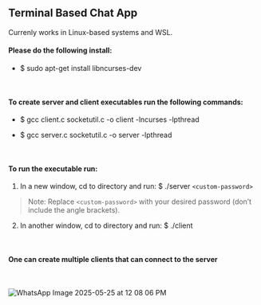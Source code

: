 ## Terminal Based Chat App

Currenly works in Linux-based systems and WSL.

#### Please do the following install:
- $ sudo apt-get install libncurses-dev
</br>

#### To create server and client executables run the following commands:
- $ gcc client.c socketutil.c -o client -lncurses -lpthread

- $ gcc server.c  socketutil.c -o server -lpthread
</br>
  
#### To run the executable run:
  1. In a new window, cd to directory and run: $ ./server `<custom-password>`
  > Note: Replace `<custom-password>` with your desired password (don’t include the angle brackets).
  2. In another window, cd to directory and run: $ ./client
</br>

#### One can create multiple clients that can connect to the server
</br>

![WhatsApp Image 2025-05-25 at 12 08 06 PM](https://github.com/user-attachments/assets/7e1622bd-6b87-4c0d-b04d-18c082ae9ffe)


